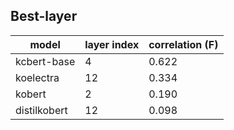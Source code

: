 ## Best-layer

| model | layer index | correlation (F)|
| --- | --- | --- |
| kcbert-base | 4 | 0.622 |
| koelectra | 12 | 0.334 |
| kobert | 2 | 0.190 |
| distilkobert | 12 | 0.098 |


